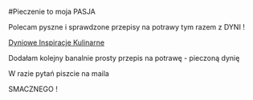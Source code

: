 #Pieczenie to moja PASJA


Polecam pyszne i sprawdzone przepisy na potrawy tym razem z DYNI !


[Dyniowe Inspiracje Kulinarne](http://slid.es/mtyde/dyniowe-inspiracje-kulinarne "DYNIA NIE TAKA STRASZNA JAK JĄ WYDRĄŻYSZ")

Dodałam kolejny banalnie prosty przepis na potrawę - pieczoną dynię

W razie pytań piszcie na maila 


SMACZNEGO !




